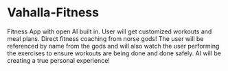 # Vahalla-Fitness
Fitness App with open AI built in.  User will get customized workouts and meal plans. Direct fitness coaching from norse gods! The user will be referenced by name from the gods and will also watch the user performing the exercises to ensure workouts are being done and done safely. AI will be creating a true personal experience! 
